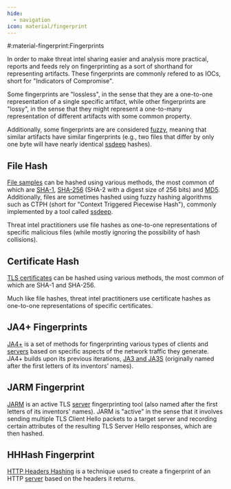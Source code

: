 ```yaml
---
hide:
  - navigation
icon: material/fingerprint
---
```


#:material-fingerprint:Fingerprints

In order to make threat intel sharing easier and analysis more practical, reports and feeds rely on fingerprinting as a sort of shorthand for representing artifacts. These fingerprints are commonly refered to as IOCs, short for "Indicators of Compromise".

Some fingerprints are "lossless", in the sense that they are a one-to-one representation of a single specific artifact, while other fingerprints are "lossy", in the sense that they might represent a one-to-many representation of different artifacts with some common property.

Additionally, some fingerprints are are considered [fuzzy](https://en.wikipedia.org/wiki/Fuzzy_hashing), meaning that similar artifacts have similar fingerprints (e.g., two files that differ by only one byte will have nearly identical [ssdeep](https://ssdeep-project.github.io/ssdeep/index.html) hashes).

## File Hash

[File samples](/artifacts/sample) can be hashed using various methods, the most common of which are [SHA-1](https://en.wikipedia.org/wiki/SHA-1), [SHA-256](https://en.wikipedia.org/wiki/SHA-2) (SHA-2 with a digest size of 256 bits) and [MD5](https://en.wikipedia.org/wiki/MD5). Additionally, files are sometimes hashed using fuzzy hashing algorithms such as CTPH (short for "Context Triggered Piecewise Hash"), commonly implemented by a tool called [ssdeep](https://ssdeep-project.github.io/ssdeep/index.html).

Threat intel practitioners use file hashes as one-to-one representations of specific malicious files (while mostly ignoring the possibility of hash collisions).

## Certificate Hash

[TLS certificates](/artifacts/tls-certificate) can be hashed using various methods, the most common of which are SHA-1 and SHA-256.

Much like file hashes, threat intel practitioners use certificate hashes as one-to-one representations of specific certificates.

## JA4+ Fingerprints

[JA4+](https://medium.com/foxio/ja4-network-fingerprinting-9376fe9ca637) is a set of methods for fingerprinting various types of clients and [servers](/artifacts/server) based on specific aspects of the network traffic they generate. JA4+ builds upon its previous iterations, [JA3 and JA3S](https://engineering.salesforce.com/tls-fingerprinting-with-ja3-and-ja3s-247362855967/) (originally named after the first letters of its inventors' names).

## JARM Fingerprint

[JARM](https://engineering.salesforce.com/easily-identify-malicious-servers-on-the-internet-with-jarm-e095edac525a/) is an active TLS [server](/artifacts/server) fingerprinting tool (also named after the first letters of its inventors' names). JARM is "active" in the sense that it involves sending multiple TLS Client Hello packets to a target server and recording certain attributes of the resulting TLS Server Hello responses, which are then hashed.

## HHHash Fingerprint

[HTTP Headers Hashing](https://www.foo.be/2023/07/HTTP-Headers-Hashing_HHHash) is a technique used to create a fingerprint of an HTTP [server](/artifacts/server) based on the headers it returns.
